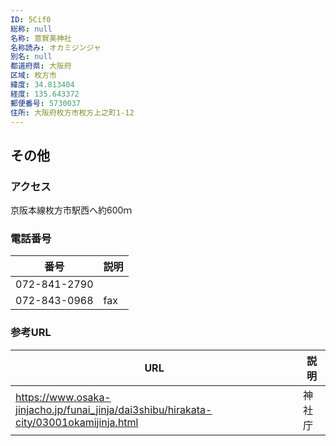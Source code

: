 ```yaml
---
ID: 5Cif0
総称: null
名称: 意賀美神社
名称読み: オカミジンジャ
別名: null
都道府県: 大阪府
区域: 枚方市
緯度: 34.813404
経度: 135.643372
郵便番号: 5730037
住所: 大阪府枚方市枚方上之町1-12
---
```


## その他

### アクセス

京阪本線枚方市駅西へ約600ｍ

### 電話番号

| 番号         | 説明 |
| ------------ | ---- |
| 072-841-2790 |      |
| 072-843-0968 | fax  |

### 参考URL

| URL                                                                                    | 説明   |
| -------------------------------------------------------------------------------------- | ------ |
| https://www.osaka-jinjacho.jp/funai_jinja/dai3shibu/hirakata-city/03001okamijinja.html | 神社庁 |
